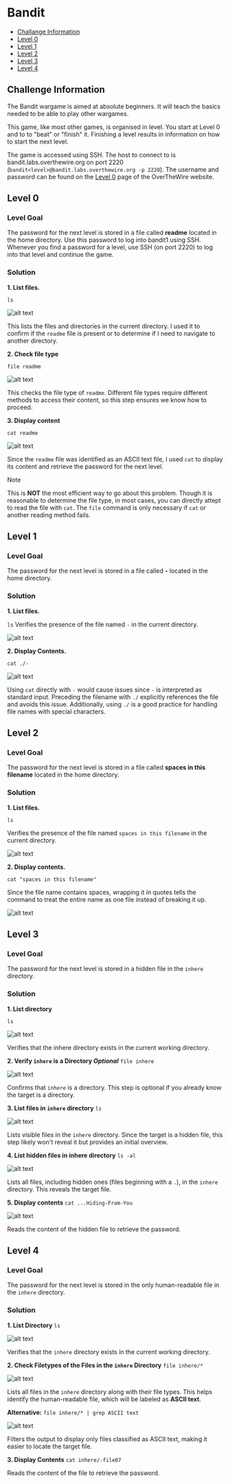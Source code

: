 # Bandit
- [Challange Information](#challenge-information)
- [Level 0](#level-0)
- [Level 1](#level-1)
- [Level 2](#level-2)
- [Level 3](#level-3)
- [Level 4](#level-4)

## Challenge Information

The Bandit wargame is aimed at absolute beginners. It will teach the basics needed to be able to play other wargames.

This game, like most other games, is organised in level. You start at Level 0 and to to "beat" or "finish" it. Finishing a level results in information on how to start the next level.

The game is accessed using SSH. The host to connect to is bandit.labs.overthewire.org on port 2220 (`bandit<level>@bandit.labs.overthewire.org -p 2220`). The username and password can be found on the [Level 0](https://overthewire.org/wargames/bandit/bandit0.html) page of the OverTheWire website.

## Level 0
### Level Goal
The password for the next level is stored in a file called **readme** located in the home directory. Use this password to log into bandit1 using SSH. Whenever you find a password for a level, use SSH (on port 2220) to log into that level and continue the game.

### Solution
**1. List files.**

`ls`

![alt text](images/image.png)

This lists the files and directories in the current directory. I used it to confirm if the `readme` file is present or to determine if I need to navigate to another directory.

**2. Check file type**

`file readme`

![alt text](images/image-1.png)

This checks the file type of `readme`. Different file types require different methods to access their content, so this step ensures we know how to proceed.

**3. Display content**

`cat readme`

![alt text](images/image-2.png)

Since the `readme` file was identified as an ASCII text file, I used `cat` to display its content and retrieve the password for the next level.

>[!NOTE]
>This is **NOT** the most efficient way to go about this problem. Though it is reasonable to determine the file type, in most cases, you can directly attept to read the file with `cat`. The `file` command is only necessary if `cat` or another reading method fails.

## Level 1
### Level Goal
The password for the next level is stored in a file called **-** located in the home directory.

### Solution
**1. List files.**

`ls`
Verifies the presence of the file named `-` in the current directory.

![alt text](images/image-3.png)

**2. Display Contents.**

`cat ./-`

![alt text](images/image-4.png)

Using `cat` directly with `-` would cause issues since `-` is interpreted as standard input. Preceding the filename with `./` explicitly references the file and avoids this issue. Additionally, using `./` is a good practice for handling file names with special characters.

## Level 2
### Level Goal
The password for the next level is stored in a file called **spaces in this filename** located in the home directory.

### Solution
**1. List files.**

`ls`

Verifies the presence of the file named `spaces in this filename` in the current directory.

![alt text](images/image-5.png)

**2. Display contents.**

`cat "spaces in this filename"`

Since the file name contains spaces, wrapping it in quotes tells the command to treat the entire name as one file instead of breaking it up.

![alt text](images/image-6.png)

## Level 3
### Level Goal
The password for the next level is stored in a hidden file in the `inhere` directory.

### Solution
**1. List directory**

`ls`

![alt text](images/image-7.png)

Verifies that the inhere directory exists in the current working directory.


**2. Verify `inhere` is a Directory *Optional***
`file inhere`

![alt text](images/image-8.png)

Confirms that `inhere` is a directory. This step is optional if you already know the target is a directory.

**3. List files in `inhere` directory**
`ls`

![alt text](images/image-9.png)

Lists visible files in the `inhere` directory. Since the target is a hidden file, this step likely won't reveal it but provides an initial overview.

**4. List hidden files in inhere directory**
`ls -al`

![alt text](images/image-10.png)

Lists all files, including hidden ones (files beginning with a `.`), in the `inhere` directory. This reveals the target file.

**5. Display contents**
`cat ...Hiding-From-You`

![alt text](images/image-11.png)

Reads the content of the hidden file to retrieve the password.

## Level 4
### Level Goal
The password for the next level is stored in the only human-readable file in the `inhere` directory.

### Solution
**1. List Directory**
`ls`

![alt text](images/image-12.png)

Verifies that the `inhere` directory exists in the current working directory.

**2. Check Filetypes of the Files in the `inhere` Directory**
`file inhere/*`

![alt text](images/image-13.png)

Lists all files in the `inhere` directory along with their file types. This helps identify the human-readable file, which will be labeled as **ASCII text**.

**Alternative:**
`file inhere/* | grep ASCII text` 

![alt text](images/image-14.png)

Filters the output to display only files classified as ASCII text, making it easier to locate the target file.

**3. Display Contents**
`cat inhere/-file07`

Reads the content of the file to retrieve the password.